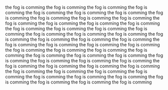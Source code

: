 the fog is comming the fog is comming the fog is comming the fog is comming the fog is comming the fog is comming the fog is comming the fog is comming the fog is comming the fog is comming the fog is comming the fog is comming the fog is comming the fog is comming the fog is comming the fog is comming the fog is comming the fog is comming the fog is comming the fog is comming the fog is comming the fog is comming the fog is comming the fog is comming the fog is comming the fog is comming the fog is comming the fog is comming the fog is comming the fog is comming the fog is comming the fog is comming the fog is comming the fog is comming the fog is comming the fog is comming the fog is comming the fog is comming the fog is comming the fog is comming the fog is comming the fog is comming the fog is comming the fog is comming the fog is comming the fog is comming the fog is comming the fog is comming the fog is comming the fog is comming the fog is comming the fog is comming the fog is comming the fog is comming the fog is comming the fog is comming
